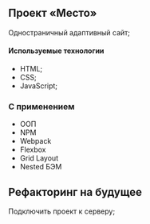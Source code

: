 ## Проект «Место»
Одностраничный адаптивный сайт;
#### Используемые технологии
  * HTML;
  * CSS;
  * JavaScript;
### С применением
  * ООП
  * NPM
  * Webpack
  * Flexbox
  * Grid Layout
  * Nested БЭМ
## Рефакторинг на будущее
Подключить проект к серверу;
